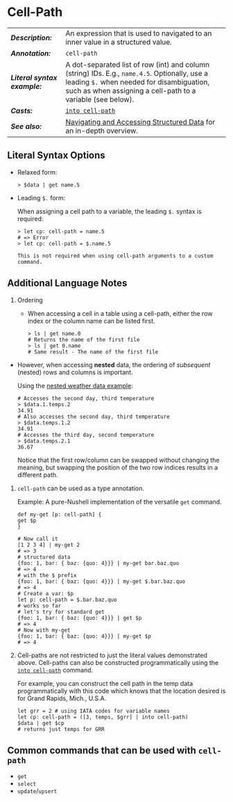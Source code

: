 # Cell-Path

|                               |                                                                                                                                                                                                           |
| ----------------------------- | --------------------------------------------------------------------------------------------------------------------------------------------------------------------------------------------------------- |
| **_Description:_**            | An expression that is used to navigated to an inner value in a structured value.                                                                                                                          |
| **_Annotation:_**             | `cell-path`                                                                                                                                                                                               |
| **_Literal syntax example:_** | A dot-separated list of row (int) and column (string) IDs. E.g., `name.4.5`. Optionally, use a leading `$.` when needed for disambiguation, such as when assigning a cell-path to a variable (see below). |
| **_Casts:_**                  | [`into cell-path`](/commands/docs/into_cell-path.md)                                                                                                                                                      |
| **_See also:_**               | [Navigating and Accessing Structured Data](/book/navigating_structured_data.md) for an in-depth overview.                                                                                                 |

## Literal Syntax Options

- Relaxed form:

  ```nu
  > $data | get name.5
  ```

- Leading `$.` form:

  When assigning a cell path to a variable, the leading `$.` syntax is required:

  ```nu
  > let cp: cell-path = name.5
  # => Error
  > let cp: cell-path = $.name.5

  This is not required when using cell-path arguments to a custom command.
  ```

## Additional Language Notes

1. Ordering

   - When accessing a cell in a table using a cell-path, either the row index or the column name can be listed first.

     ```nu
     > ls | get name.0
     # Returns the name of the first file
     > ls | get 0.name
     # Same result - The name of the first file
     ```

- However, when accessing **nested** data, the ordering of _subsequent_ (nested) rows and columns is important.

  Using the [nested weather data example](/book/navigating_structured_data.md#tables):

  ```nu
  # Accesses the second day, third temperature
  > $data.1.temps.2
  34.91
  # Also accesses the second day, third temperature
  > $data.temps.1.2
  34.91
  # Accesses the third day, second temperature
  > $data.temps.2.1
  36.67
  ```

  Notice that the first row/column can be swapped without changing the meaning, but swapping the position of the two row indices results in a different path.

1. `cell-path` can be used as a type annotation.

   Example: A pure-Nushell implementation of the versatile `get` command.

   ```nu
   def my-get [p: cell-path] {
   get $p
   }

   # Now call it
   [1 2 3 4] | my-get 2
   # => 3
   # structured data
   {foo: 1, bar: { baz: {quo: 4}}} | my-get bar.baz.quo
   # => 4
   # with the $ prefix
   {foo: 1, bar: { baz: {quo: 4}}} | my-get $.bar.baz.quo
   # => 4
   # Create a var: $p
   let p: cell-path = $.bar.baz.quo
   # works so far
   # let's try for standard get
   {foo: 1, bar: { baz: {quo: 4}}} | get $p
   # => 4
   # Now with my-get
   {foo: 1, bar: { baz: {quo: 4}}} | my-get $p
   # => 4
   ```

1. Cell-paths are not restricted to just the literal values demonstrated above. Cell-paths can also be constructed programmatically using the [`into cell-path`](/commands/docs/into_cell-path.md) command.

   For example, you can construct the cell path in the temp data programmatically with this code which knows that the location desired is for Grand Rapids, Mich., U.S.A.

   ```nu
   let grr = 2 # using IATA codes for variable names
   let cp: cell-path = ([3, temps, $grr] | into cell-path)
   $data | get $cp
   # returns just temps for GRR
   ```

## Common commands that can be used with `cell-path`

- `get`
- `select`
- `update`/`upsert`
